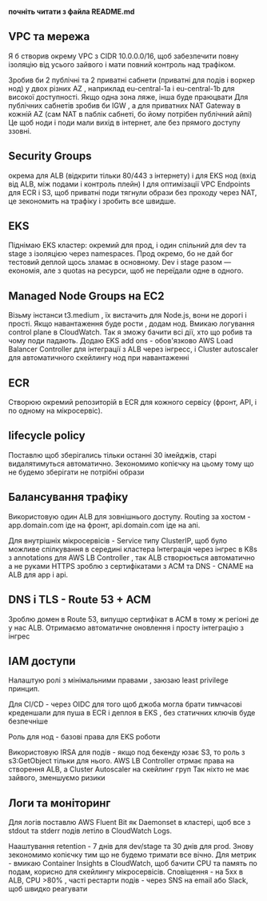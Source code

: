 **почніть читати з файла README.md**

## VPC та мережа
Я б створив окрему VPC з CIDR 10.0.0.0/16, щоб забезпечити повну ізоляцію від усього зайвого і мати повний контроль над трафіком. 

Зробив би 2 публічні та 2 приватні сабнети (приватні для подів і воркер нод) у двох різних AZ , наприклад eu-central-1a і eu-central-1b для високої доступності. Якщо одна зона ляже, інша буде праюцвати
Для публічних сабнетів зробив би IGW , а для приватних NAT Gateway в кожній AZ (сам NAT в паблік сабнеті, бо йому потрібен публічний айпі) Це щоб ноди і поди мали вихід в інтернет, але без прямого доступу ззовні.

## Security Groups
окрема для ALB (відкрити тільки 80/443 з інтернету) і для EKS нод (вхід від ALB, між подами і контроль плейн)
І для оптимізації VPC Endpoints для ECR і S3, щоб приватні поди тягнули образи без проходу через NAT, це зекономить на трафіку і зробить все швидше.

## EKS
Піднімаю EKS кластер: окремий для прод, і один спільний для dev та stage з ізоляцією через namespaces. Прод окремо, бо не дай бог тестовий деплой щось зламає в основному. Dev і stage разом — економія, але з quotas на ресурси, щоб не переїдали одне в одного.

## Managed Node Groups на EC2
Візьму інстанси t3.medium , їх вистачить для Node.js, вони не дорогі і прості. Якщо навантаження буде рости , додам нод.
Вмикаю логування control plane в CloudWatch. Так я зможу бачити всі дії, хто що робив та чому поди падають.
Додаю EKS add ons - обов'язково AWS Load Balancer Сontroller для інтеграції з ALB через інгресс, і Cluster аutoscaler для автоматичного скейлингу нод при навантаженні

## ECR
Створюю окремий репозиторій в ECR для кожного сервісу  (фронт, API, і по одному на мікросервіс). 

## lifecycle policy 
Поставлю щоб зберігались тільки останні 30 імейджів, старі видалятимуться автоматично. Зекономимо копієчку на цьому тому що не будемо зберігати не потрібні образи

## Балансування трафіку
Використовую один ALB для зовнішнього доступу. 
Routing за хостом - app.domain.com іде на фронт, api.domain.com іде на апі.

Для внутрішніх мікросервісів - Service типу ClusterIP, щоб було можливе спілкування в середині кластера
Інтеграція через інгрес в K8s з annotations для AWS LB Controller , так ALB створюється автоматично а не руками
HTTPS зроблю з сертифікатами з ACM та DNS - CNAME на ALB для app і api.

## DNS і TLS - Route 53 + ACM
Зроблю домен в Route 53, випущю сертифікат в ACM в тому ж регіоні де у нас ALB. Отримаємо автоматичне оновлення і просту інтеграцію з інгрес

## IAM доступи
Налаштую ролі з мінімальними правами , заюзаю least privilege принцип.

Для CI/CD  - через OIDC для того щоб джоба могла брати тимчасові креденшали для пуша в ECR і деплоя в EKS , без статичних ключів буде безпечніше

Роль для нод - базові права для EKS роботи

Використовую IRSA для подів - якщо под бекенду юзає S3, то роль з s3:GetObject тільки для нього. AWS LB Controller отрмає права на створення ALB, а Cluster Autoscaler на скейлинг груп
Так ніхто не має зайвого, зменшуємо ризики

## Логи та моніторинг
Для логів поставлю AWS Fluent Bit як Daemonset в кластері, щоб все з stdout та stderr подів летіло в CloudWatch Logs.

Нааштування retention - 7 днів для dev/stage та 30 днів для prod. Знову зекономимо копієчку тим що не будемо тримати все вічно.
Для метрик -  вмикаю Container Insights в CloudWatch, щоб бачити CPU та память по подам, корисно для скейлингу мікросервісів.
Сповіщення - на 5xx в ALB, CPU >80% , часті рестарти подів -  через SNS на email або Slack, щоб швидко реагувати
